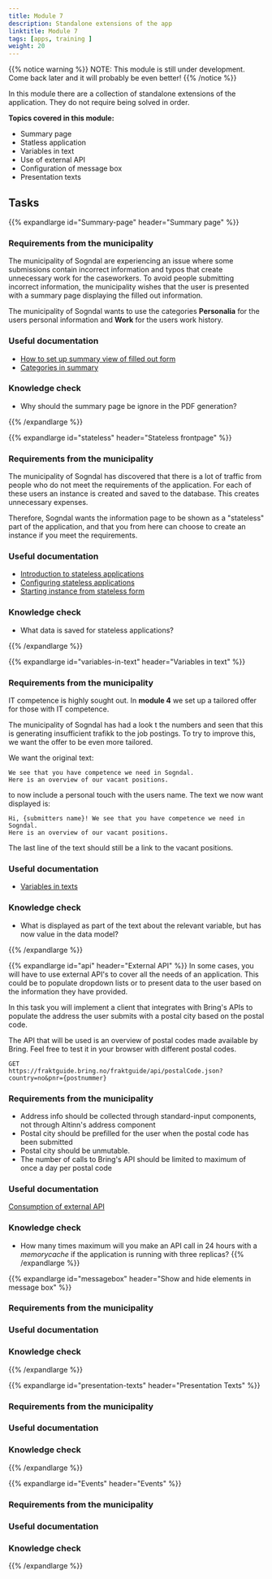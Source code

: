 ```yaml
---
title: Module 7
description: Standalone extensions of the app
linktitle: Module 7
tags: [apps, training ]
weight: 20
---
```


{{% notice warning %}}
NOTE: This module is still under development. Come back later and it will probably be even better!
{{% /notice %}}

In this module there are a collection of standalone extensions of the application. They do not require being solved in order.


**Topics covered in this module:**
- Summary page
- Statless application
- Variables in text
- Use of external API
- Configuration of message box
- Presentation texts

## Tasks

{{% expandlarge id="Summary-page" header="Summary page" %}}
### Requirements from the municipality
The municipality of Sogndal are experiencing an issue where some submissions contain incorrect information and typos that create unnecessary work for the caseworkers.
To avoid people submitting incorrect information, the municipality wishes that the user is presented with a summary page displaying the filled out information.

The municipality of Sogndal wants to use the categories **Personalia** for the users personal information and **Work** for the users work history.

### Useful documentation
- [How to set up summary view of filled out form](/app/development/ux/pages/summary/)
- [Categories in summary](/app/development/ux/pages/summary/#kategorier)

### Knowledge check
- Why should the summary page be ignore in the PDF generation?

{{% /expandlarge %}}


{{% expandlarge id="stateless" header="Stateless frontpage" %}}
### Requirements from the municipality
The municipality of Sogndal has discovered that there is a lot of traffic from people who do not meet the requirements of the application.
For each of these users an instance is created and saved to the database. This creates unnecessary expenses.

Therefore, Sogndal wants the information page to be shown as a "stateless" part of the application, and that you from here can choose to create
an instance if you meet the requirements.

### Useful documentation
- [Introduction to stateless applications](/app/development/configuration/stateless/#introduksjon-til-stateless-applikasjoner)
- [Configuring stateless applications](/app/development/configuration/stateless/#konfigurasjon)
- [Starting instance from stateless form](https://docs.altinn.studio/app/development/configuration/stateless/)
### Knowledge check
- What data is saved for stateless applications?

{{% /expandlarge %}}


{{% expandlarge id="variables-in-text" header="Variables in text" %}}
### Requirements from the municipality
IT competence is highly sought out. In **module 4** we set up a tailored offer for those with IT competence.

The municipality of Sogndal has had a look t the numbers and seen that this is generating insufficient trafikk to the job postings.
To try to improve this, we want the offer to be even more tailored.

We want the original text:

```rich
We see that you have competence we need in Sogndal.
Here is an overview of our vacant positions.
```

to now include a personal touch with the users name. The text we now want displayed is:

```rich
Hi, {submitters name}! We see that you have competence we need in Sogndal.
Here is an overview of our vacant positions.
```

The last line of the text should still be a link to the vacant positions.

### Useful documentation
- [Variables in texts](/app/development/ux/texts/#variables-in-texts)

### Knowledge check
- What is displayed as part of the text about the relevant variable, but has now value in the data model?

{{% /expandlarge %}}

{{% expandlarge id="api" header="External API" %}}
In some cases, you will have to use external API's to cover all the needs of an application.
This could be to populate dropdown lists or to present data to the user based on the information they have provided.

In this task you will implement a client that integrates with Bring's APIs to populate the address
the user submits with a postal city based on the postal code.

The API that will be used is an overview of postal codes made available by Bring.
Feel free to test it in your browser with different postal codes.

```
GET
https://fraktguide.bring.no/fraktguide/api/postalCode.json?country=no&pnr={postnummer}
```

### Requirements from the municipality
- Address info should be collected through standard-input components, not through Altinn's address component
- Postal city should be prefilled for the user when the postal code has been submitted
- Postal city should be unmutable.
- The number of calls to Bring's API should be limited to maximum of once a day per postal code

### Useful documentation
[Consumption of external API](/app/development/api/consume/)

### Knowledge check
- How many times maximum will you make an API call in 24 hours with a _memorycache_ if the application is running with three replicas?
{{% /expandlarge %}}

{{% expandlarge id="messagebox" header="Show and hide elements in message box" %}}
### Requirements from the municipality


### Useful documentation

### Knowledge check
{{% /expandlarge %}}

{{% expandlarge id="presentation-texts" header="Presentation Texts" %}}
### Requirements from the municipality


### Useful documentation

### Knowledge check
{{% /expandlarge %}}

{{% expandlarge id="Events" header="Events" %}}
### Requirements from the municipality


### Useful documentation

### Knowledge check
{{% /expandlarge %}}
